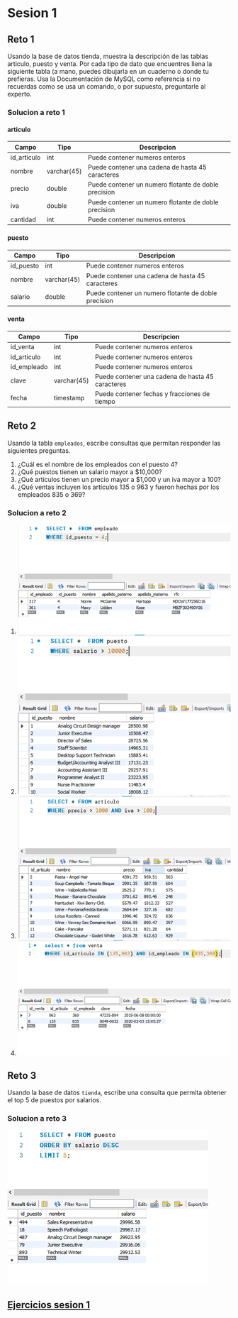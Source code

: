 # Sesion 1

## Reto 1

Usando la base de datos tienda, muestra la descripción de las tablas articulo, puesto y venta. Por cada tipo de dato que encuentres llena la siguiente tabla (a mano, puedes dibujarla en un cuaderno o donde tu prefieras. Usa la Documentación de MySQL como referencia si no recuerdas como se usa un comando, o por supuesto, preguntarle al experto.

### Solucion a reto 1

#### articulo

Campo | Tipo | Descripcion
----- | ----- | -----
id_articulo | int | Puede contener numeros enteros
nombre | varchar(45) | Puede contener una cadena de hasta 45 caracteres
precio | double | Puede contener un numero flotante de doble precision
iva | double | Puede contener un numero flotante de doble precision
cantidad | int | Puede contener numeros enteros

#### puesto

Campo | Tipo | Descripcion
----- | ----- | -----
id_puesto | int | Puede contener numeros enteros
nombre | varchar(45) | Puede contener una cadena de hasta 45 caracteres
salario | double | Puede contener un numero flotante de doble precision

#### venta

Campo | Tipo | Descripcion
----- | ----- | -----
id_venta | int | Puede contener numeros enteros
id_articulo | int | Puede contener numeros enteros
id_empleado | int | Puede contener numeros enteros
clave | varchar(45) | Puede contener una cadena de hasta 45 caracteres
fecha | timestamp | Puede contener fechas y fracciones de tiempo

## Reto 2

Usando la tabla `empleados`, escribe consultas que permitan responder las siguientes preguntas.

1. ¿Cuál es el nombre de los empleados con el puesto 4?
2. ¿Qué puestos tienen un salario mayor a $10,000?
3. ¿Qué articulos tienen un precio mayor a $1,000 y un iva mayor a 100?
4. ¿Qué ventas incluyen los artículos 135 o 963 y fueron hechas por los empleados 835 o 369?

### Solucion a reto 2

1. ![](./images/sesion1/2-1.png)
2. ![](./images/sesion1/2-2.png)
3. ![](./images/sesion1/2-3.png)
4. ![](./images/sesion1/2-4.png)

## Reto 3

Usando la base de datos `tienda`, escribe una consulta que permita obtener el top 5 de puestos por salarios.

### Solucion a reto 3

![](./images/sesion1/3-1.png)

## [Ejercicios sesion 1](./ejercicios-sesion1.sql)
